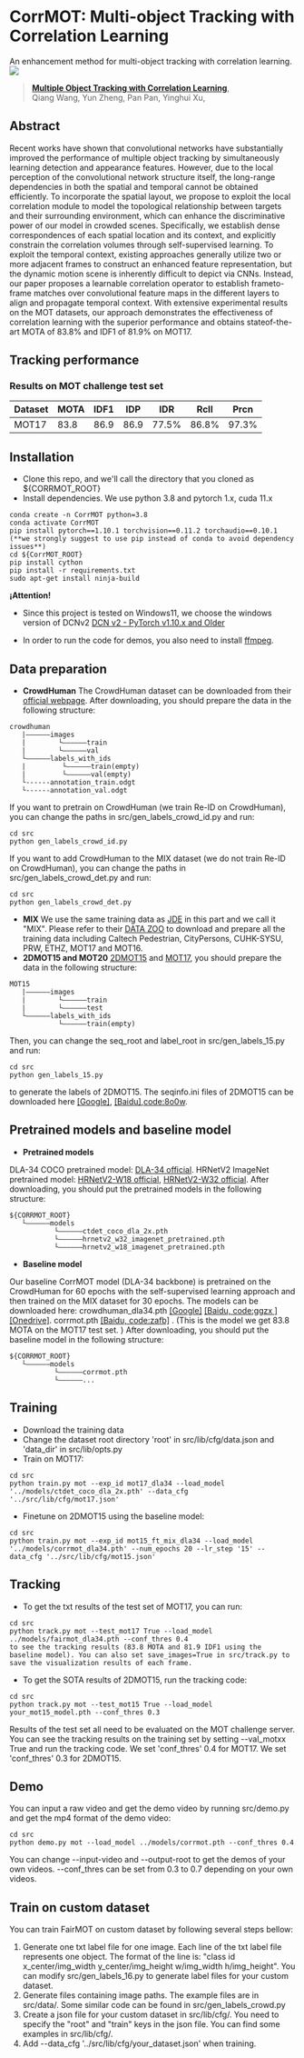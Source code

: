 # CorrMOT: Multi-object Tracking with Correlation Learning
An enhancement method for multi-object tracking with correlation learning.
![](assets/pipeline.png)
> [**Multiple Object Tracking with Correlation Learning**](https://arxiv.org/abs/2104.03541),            
> Qiang Wang, Yun Zheng, Pan Pan, Yinghui Xu,        
## Abstract
Recent works have shown that convolutional networks have substantially improved the performance of multiple object tracking by simultaneously learning detection and appearance features. However, due to the local perception of the convolutional network structure itself, the long-range dependencies in both the spatial and temporal cannot be obtained efficiently. To incorporate the spatial layout, we propose to exploit the local correlation module to model
the topological relationship between targets and their surrounding environment, which can enhance the discriminative power of our model in crowded scenes. Specifically, we establish dense correspondences of each spatial location and its context, and explicitly constrain the correlation volumes through self-supervised learning. To exploit the temporal context, existing approaches generally utilize two or more adjacent frames to construct an enhanced feature representation, but the dynamic motion scene is inherently difficult to depict via CNNs. Instead, our paper proposes a learnable correlation operator to establish frameto-frame matches over convolutional feature maps in the different layers to align and propagate temporal context.
With extensive experimental results on the MOT datasets, our approach demonstrates the effectiveness of correlation learning with the superior performance and obtains stateof-the-art MOTA of 83.8% and IDF1 of 81.9% on MOT17.

## Tracking performance
### Results on MOT challenge test set
| Dataset    | MOTA | IDF1 | IDP  |  IDR  |  Rcll | Prcn  |
|------------|------|------|------|-------|-------|-------|
|MOT17       | 83.8 | 86.9 | 86.9 | 77.5% | 86.8% | 97.3% |

## Installation
* Clone this repo, and we'll call the directory that you cloned as ${CORRMOT_ROOT}
* Install dependencies. We use python 3.8 and pytorch 1.x, cuda 11.x
```
conda create -n CorrMOT python=3.8
conda activate CorrMOT
pip install pytorch==1.10.1 torchvision==0.11.2 torchaudio==0.10.1
(**we strongly suggest to use pip instead of conda to avoid dependency issues**)
cd ${CorrMOT_ROOT}
pip install cython
pip install -r requirements.txt
sudo apt-get install ninja-build
```
**¡Attention!**
* Since this project is tested on Windows11, we choose the windows version of DCNv2 [DCN v2 - PyTorch v1.10.x and Older](https://github.com/rathaROG/DCNv2_Windows/tree/torch-legacy)

* In order to run the code for demos, you also need to install [ffmpeg](https://www.ffmpeg.org/).

## Data preparation

* **CrowdHuman**
The CrowdHuman dataset can be downloaded from their [official webpage](https://www.crowdhuman.org). After downloading, you should prepare the data in the following structure:
```
crowdhuman
   |——————images
   |        └——————train
   |        └——————val
   └——————labels_with_ids
   |         └——————train(empty)
   |         └——————val(empty)
   └------annotation_train.odgt
   └------annotation_val.odgt
```
If you want to pretrain on CrowdHuman (we train Re-ID on CrowdHuman), you can change the paths in src/gen_labels_crowd_id.py and run:
```
cd src
python gen_labels_crowd_id.py
```
If you want to add CrowdHuman to the MIX dataset (we do not train Re-ID on CrowdHuman), you can change the paths in src/gen_labels_crowd_det.py and run:
```
cd src
python gen_labels_crowd_det.py
```
* **MIX**
We use the same training data as [JDE](https://github.com/Zhongdao/Towards-Realtime-MOT) in this part and we call it "MIX". Please refer to their [DATA ZOO](https://github.com/Zhongdao/Towards-Realtime-MOT/blob/master/DATASET_ZOO.md) to download and prepare all the training data including Caltech Pedestrian, CityPersons, CUHK-SYSU, PRW, ETHZ, MOT17 and MOT16. 
* **2DMOT15 and MOT20** 
[2DMOT15](https://opendatalab.com/73) and [MOT17](https://opendatalab.com/70), you should prepare the data in the following structure:
```
MOT15
   |——————images
   |        └——————train
   |        └——————test
   └——————labels_with_ids
            └——————train(empty)
```
Then, you can change the seq_root and label_root in src/gen_labels_15.py and run:
```
cd src
python gen_labels_15.py
```
to generate the labels of 2DMOT15. The seqinfo.ini files of 2DMOT15 can be downloaded here [[Google]](https://drive.google.com/open?id=1kJYySZy7wyETH4fKMzgJrYUrTfxKlN1w), [[Baidu],code:8o0w](https://pan.baidu.com/s/1zb5tBW7-YTzWOXpd9IzS0g).

## Pretrained models and baseline model
* **Pretrained models**

DLA-34 COCO pretrained model: [DLA-34 official](https://drive.google.com/file/d/1pl_-ael8wERdUREEnaIfqOV_VF2bEVRT/view).
HRNetV2 ImageNet pretrained model: [HRNetV2-W18 official](https://1drv.ms/u/s!Aus8VCZ_C_33cMkPimlmClRvmpw), [HRNetV2-W32 official](https://1drv.ms/u/s!Aus8VCZ_C_33dYBMemi9xOUFR0w).
After downloading, you should put the pretrained models in the following structure:
```
${CORRMOT_ROOT}
   └——————models
           └——————ctdet_coco_dla_2x.pth
           └——————hrnetv2_w32_imagenet_pretrained.pth
           └——————hrnetv2_w18_imagenet_pretrained.pth
```
* **Baseline model**

Our baseline CorrMOT model (DLA-34 backbone) is pretrained on the CrowdHuman for 60 epochs with the self-supervised learning approach and then trained on the MIX dataset for 30 epochs. The models can be downloaded here: 
crowdhuman_dla34.pth [[Google]](https://drive.google.com/file/d/1SFOhg_vos_xSYHLMTDGFVZBYjo8cr2fG/view?usp=sharing) [[Baidu, code:ggzx ]](https://pan.baidu.com/s/1JZMCVDyQnQCa5veO73YaMw) [[Onedrive]](https://microsoftapc-my.sharepoint.com/:u:/g/personal/v-yifzha_microsoft_com/EUsj0hkTNuhKkj9bo9kE7ZsBpmHvqDz6DylPQPhm94Y08w?e=3OF4XN).
corrmot.pth [[Baidu, code:zafb]](https://pan.baidu.com/s/1BO16oyuI5uD4adn6zJbLGA) . (This is the model we get 83.8 MOTA on the MOT17 test set. )
After downloading, you should put the baseline model in the following structure:
```
${CORRMOT_ROOT}
   └——————models
           └——————corrmot.pth
           └——————...
```

## Training
* Download the training data
* Change the dataset root directory 'root' in src/lib/cfg/data.json and 'data_dir' in src/lib/opts.py
* Train on MOT17:
```
cd src
python train.py mot --exp_id mot17_dla34 --load_model '../models/ctdet_coco_dla_2x.pth' --data_cfg '../src/lib/cfg/mot17.json'
```
* Finetune on 2DMOT15 using the baseline model:
```
cd src
python train.py mot --exp_id mot15_ft_mix_dla34 --load_model '../models/corrmot_dla34.pth' --num_epochs 20 --lr_step '15' --data_cfg '../src/lib/cfg/mot15.json'
```

## Tracking 
* To get the txt results of the test set of  MOT17, you can run:
```
cd src
python track.py mot --test_mot17 True --load_model ../models/fairmot_dla34.pth --conf_thres 0.4
to see the tracking results (83.8 MOTA and 81.9 IDF1 using the baseline model). You can also set save_images=True in src/track.py to save the visualization results of each frame.
```
* To get the SOTA results of 2DMOT15, run the tracking code:
```
cd src
python track.py mot --test_mot15 True --load_model your_mot15_model.pth --conf_thres 0.3
```
Results of the test set all need to be evaluated on the MOT challenge server. You can see the tracking results on the training set by setting --val_motxx True and run the tracking code. We set 'conf_thres' 0.4 for MOT17. We set 'conf_thres' 0.3 for 2DMOT15. 

## Demo
You can input a raw video and get the demo video by running src/demo.py and get the mp4 format of the demo video:
```
cd src
python demo.py mot --load_model ../models/corrmot.pth --conf_thres 0.4
```
You can change --input-video and --output-root to get the demos of your own videos.
--conf_thres can be set from 0.3 to 0.7 depending on your own videos.

## Train on custom dataset
You can train FairMOT on custom dataset by following several steps bellow:
1. Generate one txt label file for one image. Each line of the txt label file represents one object. The format of the line is: "class id x_center/img_width y_center/img_height w/img_width h/img_height". You can modify src/gen_labels_16.py to generate label files for your custom dataset.
2. Generate files containing image paths. The example files are in src/data/. Some similar code can be found in src/gen_labels_crowd.py
3. Create a json file for your custom dataset in src/lib/cfg/. You need to specify the "root" and "train" keys in the json file. You can find some examples in src/lib/cfg/.
4. Add --data_cfg '../src/lib/cfg/your_dataset.json' when training. 

